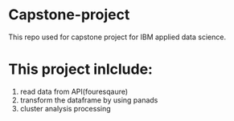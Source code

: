 # Capstone-project
This repo used for capstone project for IBM applied data science. 
# This project inlclude:  
1. read data from API(fouresqaure)
2. transform the dataframe by using panads
3. cluster analysis processing  
